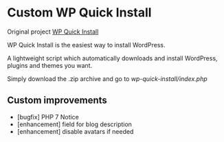 Custom WP Quick Install
================

Original project [WP Quick Install](https://github.com/GeekPress/WP-Quick-Install)

WP Quick Install is the easiest way to install WordPress.

A lightweight script which automatically downloads and install WordPress, plugins and themes you want.

Simply download the .zip archive and go to *wp-quick-install/index.php*

Custom improvements
-------------------

* [bugfix] PHP 7 Notice
* [enhancement] field for blog description
* [enhancement] disable avatars if needed